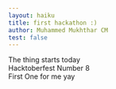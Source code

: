 ```yaml
---
layout: haiku
title: first hackathon :)
author: Muhammed Mukhthar CM
test: false
---
```


The thing starts today<br>
Hacktoberfest Number 8<br>
First One for me yay<br>